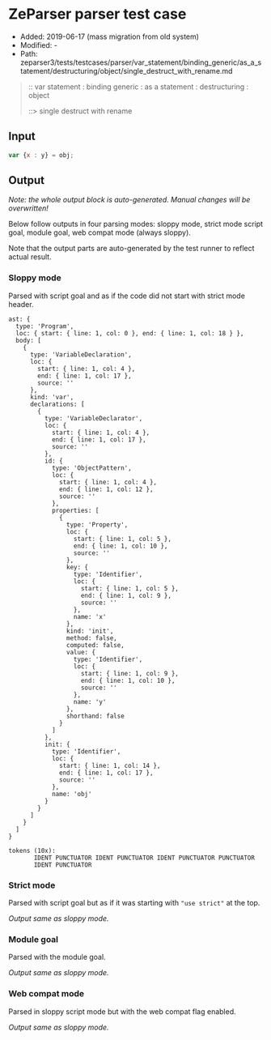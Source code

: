 # ZeParser parser test case

- Added: 2019-06-17 (mass migration from old system)
- Modified: -
- Path: zeparser3/tests/testcases/parser/var_statement/binding_generic/as_a_statement/destructuring/object/single_destruct_with_rename.md

> :: var statement : binding generic : as a statement : destructuring : object
>
> ::> single destruct with rename

## Input

`````js
var {x : y} = obj;
`````

## Output

_Note: the whole output block is auto-generated. Manual changes will be overwritten!_

Below follow outputs in four parsing modes: sloppy mode, strict mode script goal, module goal, web compat mode (always sloppy).

Note that the output parts are auto-generated by the test runner to reflect actual result.

### Sloppy mode

Parsed with script goal and as if the code did not start with strict mode header.

`````
ast: {
  type: 'Program',
  loc: { start: { line: 1, col: 0 }, end: { line: 1, col: 18 } },
  body: [
    {
      type: 'VariableDeclaration',
      loc: {
        start: { line: 1, col: 4 },
        end: { line: 1, col: 17 },
        source: ''
      },
      kind: 'var',
      declarations: [
        {
          type: 'VariableDeclarator',
          loc: {
            start: { line: 1, col: 4 },
            end: { line: 1, col: 17 },
            source: ''
          },
          id: {
            type: 'ObjectPattern',
            loc: {
              start: { line: 1, col: 4 },
              end: { line: 1, col: 12 },
              source: ''
            },
            properties: [
              {
                type: 'Property',
                loc: {
                  start: { line: 1, col: 5 },
                  end: { line: 1, col: 10 },
                  source: ''
                },
                key: {
                  type: 'Identifier',
                  loc: {
                    start: { line: 1, col: 5 },
                    end: { line: 1, col: 9 },
                    source: ''
                  },
                  name: 'x'
                },
                kind: 'init',
                method: false,
                computed: false,
                value: {
                  type: 'Identifier',
                  loc: {
                    start: { line: 1, col: 9 },
                    end: { line: 1, col: 10 },
                    source: ''
                  },
                  name: 'y'
                },
                shorthand: false
              }
            ]
          },
          init: {
            type: 'Identifier',
            loc: {
              start: { line: 1, col: 14 },
              end: { line: 1, col: 17 },
              source: ''
            },
            name: 'obj'
          }
        }
      ]
    }
  ]
}

tokens (10x):
       IDENT PUNCTUATOR IDENT PUNCTUATOR IDENT PUNCTUATOR PUNCTUATOR
       IDENT PUNCTUATOR
`````

### Strict mode

Parsed with script goal but as if it was starting with `"use strict"` at the top.

_Output same as sloppy mode._

### Module goal

Parsed with the module goal.

_Output same as sloppy mode._

### Web compat mode

Parsed in sloppy script mode but with the web compat flag enabled.

_Output same as sloppy mode._
